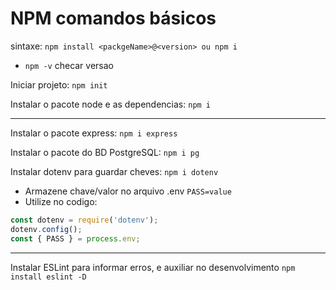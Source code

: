 # NPM comandos básicos

sintaxe: `npm install <packgeName>@<version> ou npm i`

- `npm -v` checar versao

Iniciar projeto:
`npm init`

Instalar o pacote node e as dependencias:
`npm i`

---

Instalar o pacote express:
`npm i express`

Instalar o pacote do BD PostgreSQL:
`npm i pg`

Instalar dotenv para guardar cheves:
`npm i dotenv`

- Armazene chave/valor no arquivo .env
  `PASS=value`
- Utilize no codigo:

```js
const dotenv = require('dotenv');
dotenv.config();
const { PASS } = process.env;
```

---

Instalar ESLint para informar erros, e auxiliar no desenvolvimento
`npm install eslint -D`
